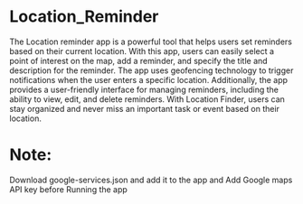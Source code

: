 # Location_Reminder
The Location reminder app is a powerful tool that helps users set reminders based on their current location. With this app, users can easily select a point of interest on the map, add a reminder, and specify the title and description for the reminder. The app uses geofencing technology to trigger notifications when the user enters a specific location. Additionally, the app provides a user-friendly interface for managing reminders, including the ability to view, edit, and delete reminders. With Location Finder, users can stay organized and never miss an important task or event based on their location.

# Note:
Download google-services.json and add it to the app and Add Google maps API key before Running the app
